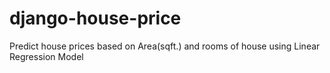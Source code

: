 # django-house-price
Predict house prices based on Area(sqft.) and rooms of house using Linear Regression Model
